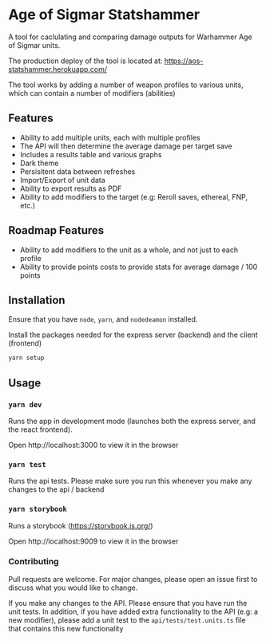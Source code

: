 # Age of Sigmar Statshammer

A tool for caclulating and comparing damage outputs for Warhammer Age of Sigmar units.

The production deploy of the tool is located at: https://aos-statshammer.herokuapp.com/

The tool works by adding a number of weapon profiles to various units, which can contain
a number of modifiers (abilities)

## Features

- Ability to add multiple units, each with multiple profiles
- The API will then determine the average damage per target save
- Includes a results table and various graphs
- Dark theme
- Persisitent data between refreshes
- Import/Export of unit data
- Ability to export results as PDF
- Ability to add modifiers to the target (e.g: Reroll saves, ethereal, FNP, etc.)

## Roadmap Features

- Ability to add modifiers to the unit as a whole, and not just to each profile
- Ability to provide points costs to provide stats for average damage / 100 points

## Installation

Ensure that you have `node`, `yarn`, and `nodedeamon` installed.

Install the packages needed for the express server (backend) and the client (frontend)

```bash
yarn setup
```

## Usage

### `yarn dev`

Runs the app in development mode (launches both the express server, and the react frontend).

Open http://localhost:3000 to view it in the browser

### `yarn test`

Runs the api tests. Please make sure you run this whenever you make any changes to the api / backend

### `yarn storybook`

Runs a storybook (https://storybook.js.org/)

Open http://localhost:9009 to view it in the browser

### Contributing

Pull requests are welcome. For major changes, please open an issue first to discuss what you would like to change.

If you make any changes to the API. Please ensure that you have run the unit tests. In addition, if you have added extra functionality to the API (e.g: a new modifier), please add a unit test to the `api/tests/test.units.ts` file that contains this new functionality
